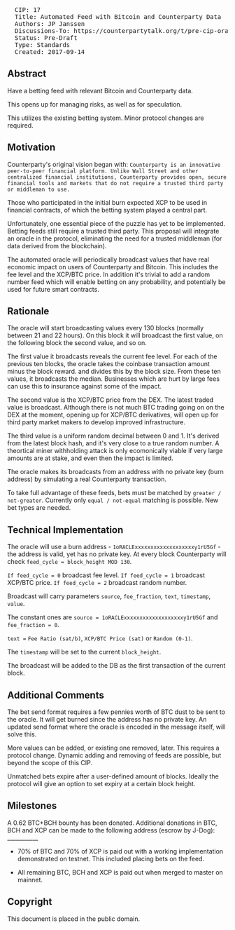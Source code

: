<pre>
  CIP: 17
  Title: Automated Feed with Bitcoin and Counterparty Data
  Authors: JP Janssen
  Discussions-To: https://counterpartytalk.org/t/pre-cip-oracle-for-xcp-btc-derivatives-fee-hedging-lottery/3743
  Status: Pre-Draft
  Type: Standards
  Created: 2017-09-14
</pre>

## Abstract ##

Have a betting feed with relevant Bitcoin and Counterparty data. 

This opens up for managing risks, as well as for speculation.

This utilizes the existing betting system. Minor protocol changes are required.

## Motivation ##

Counterparty's original vision began with: `Counterparty is an innovative peer-to-peer financial platform. Unlike Wall Street and other centralized financial institutions, Counterparty provides open, secure financial tools and markets that do not require a trusted third party or middleman to use.`

Those who participated in the initial burn expected XCP to be used in financial contracts, of which the betting system played a central part.

Unfortunately, one essential piece of the puzzle has yet to be implemented. Betting feeds still require a trusted third party. This proposal will integrate an oracle in the protocol, eliminating the need for a trusted middleman (for data derived from the blockchain).

The automated oracle will periodically broadcast values that have real economic impact on users of Counterparty and Bitcoin. This includes the fee level and the XCP/BTC price. In addition it's trivial to add a random number feed which will enable betting on any probability, and potentially be used for future smart contracts.  

## Rationale ##

The oracle will start broadcasting values every 130 blocks (normally between 21 and 22 hours). On this block it will broadcast the first value, on the following block the second value, and so on.

The first value it broadcasts reveals the current fee level. For each of the previous ten blocks, the oracle takes the coinbase transaction amount minus the block reward. and divides this by the block size. From these ten values, it broadcasts the median. Businesses which are hurt by large fees can use this to insurance against some of the impact.

The second value is the XCP/BTC price from the DEX. The latest traded value is broadcast. Although there is not much BTC trading going on on the DEX at the moment, opening up for XCP/BTC derivatives, will open up for third party market makers to develop improved infrastructure.

The third value is a uniform random decimal between 0 and 1. It's derived from the latest block hash, and it's very close to a true random number. A theortical miner withholding attack is only ecomonically viable if very large amounts are at stake, and even then the impact is limited. 

The oracle makes its broadcasts from an address with no private key (burn address) by simulating a real Counterparty transaction.

To take full advantage of these feeds, bets must be matched by `greater / not-greater`. Currently only `equal / not-equal` matching is possible. New bet types are needed. 

## Technical Implementation ##

The oracle will use a burn address - `1oRACLExxxxxxxxxxxxxxxxxxxy1rU5Gf` - the address is valid, yet has no private key.
At every block Counterparty will check `feed_cycle = block_height MOD 130`.

`If feed_cycle = 0` broadcast fee level.
`If feed_cycle = 1` broadcast XCP/BTC price.
`If feed_cycle = 2` broadcast random number.

Broadcast will carry parameters `source`, `fee_fraction`, `text`, `timestamp`, `value`.

The constant ones are `source = 1oRACLExxxxxxxxxxxxxxxxxxxy1rU5Gf` and `fee_fraction = 0`.

`text =` `Fee Ratio (sat/b)`, `XCP/BTC Price (sat)` or `Random (0-1)`.

The `timestamp` will be set to the current `block_height`.

The broadcast will be added to the DB as the first transaction of the current block.

## Additional Comments ##

The bet send format requires a few pennies worth of BTC dust to be sent to the oracle. It will get burned since the address has no private key. An updated send format where the oracle is encoded in the message itself, will solve this. 

More values can be added, or existing one removed, later. This requires a protocol change. Dynamic adding and removing of feeds are possible, but beyond the scope of this CIP.

Unmatched bets expire after a user-defined amount of blocks. Ideally the protocol will give an option to set expiry at a certain block height.

## Milestones ##

A 0.62 BTC+BCH bounty has been donated.
Additional donations in BTC, BCH and XCP can be made to the following address (escrow by J-Dog): ___________

* 70% of BTC and 70% of XCP is paid out with a working implementation demonstrated on testnet. This included placing bets on the feed.

* All remaining BTC, BCH and XCP is paid out when merged to master on mainnet.

## Copyright ##

This document is placed in the public domain.
